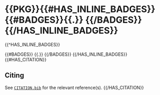 # {{PKG}}{{#HAS_INLINE_BADGES}} {{#BADGES}}{{.}} {{/BADGES}}{{/HAS_INLINE_BADGES}}
{{^HAS_INLINE_BADGES}}

{{#BADGES}}
{{.}}
{{/BADGES}}
{{/HAS_INLINE_BADGES}}
{{#HAS_CITATION}}

## Citing

See [`CITATION.bib`](CITATION.bib) for the relevant reference(s).
{{/HAS_CITATION}}
